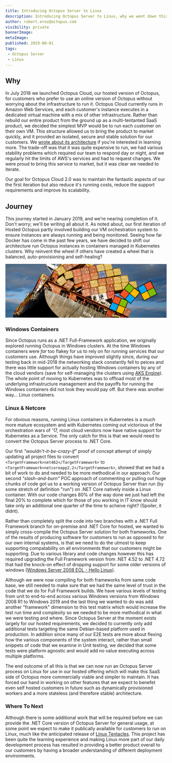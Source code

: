 ```yaml
---
title: Introducing Octopus Server to Linux
description: Introducing Octopus Server to Linux, why we went down this path and its benefits. 
author: robert.erez@octopus.com
visibility: private
bannerImage: 
metaImage: 
published: 2019-08-01
tags:
 - Octopus Server
 - Linux
---
```


## Why

In July 2018 we launched Octopus Cloud, our hosted version of Octopus, for customers who prefer to use an online version of Octopus without worrying about the infrastructure to run it. Octopus Cloud currently runs in Amazon Web Services, and each customer's instance executes in a dedicated virtual machine with a mix of other infrastructure. Rather than rebuild our entire product from the ground up as a multi-tentanted SaaS product, we decided the simplest MVP would be to run each customer on their own VM. This structure allowed us to bring the product to market quickly, and it provided an isolated, secure and stable solution for our customers. We [wrote about its architecture](https://octopus.com/blog/building-the-octopus-cloud-in-aws) if you're interested in learning more. The trade-off was that it was quite expensive to run, we had various stability problems which required our team to respond day or night, and we regularly hit the limits of AWS's services and had to request changes. We were proud to bring this service to market, but it was clear we needed to iterate. 

Our goal for Octopus Cloud 2.0 was to maintain the fantastic aspects of our the first iteration but also reduce it's running costs, reduce the support requirements and improve its scalability. 

## Journey

This journey started in January 2019, and we're nearing completion of it. Don't worry; we'll be writing all about it. As noted about, our first iteration of Hosted Octopus partly involved building our VM orchestration system to ensure instances are always running and being monitored. Seeing how far Docker has come in the past few years, we have decided to shift our architecture run Octopus instances in containers managed in Kubernetes clusters. Why reinvent the wheel if others have created a wheel that is balanced, auto-provisioning and self-healing?

![](ship.png)

### Windows Containers
Since Octopus runs as a .NET Full-Framework application, we originally explored running Octopus in Windows clusters. At the time Windows containers were _far_ too flakey for us to rely on for running services that our customers use. Although things have improved slightly since, during our testing back in mid-2018 the networking stack constantly fell to peices and there was little support for actually hosting Windows containers by any of the cloud vendors (save for self-managing the clusters using [AKS Engine](https://github.com/Azure/aks-engine)). The whole point of moving to Kubernetes was to offload most of the underlying infrastructure management and the payoffs for running the Windows containers did not look they would pay off. But there was another way... Linux containers.

### Linux & Netcore
For obvious reasons, running Linux containers in Kubernetes is a much more mature ecosystem and with Kubernetes coming out victorious of the orchestration wars of '17, most cloud vendors now have native support for Kubernetes as a Service. The only catch for this is that we would need to convert the Octopus Server process to .NET Core.

Our first _"wouldn't-it-be-crazy-if"_ proof of concept attempt of simply updating all project files to convert `<TargetFramework>net462</TargetFramework>` to `<TargetFramework>netcoreapp2.2</TargetFramework>`, showed that we had a bit of work to do and needed to be more methodical in our approach. Our second _"slash-and-burn"_ POC approach of commenting or pulling out huge chunks of code got us to a working version of Octopus Server than run (by some stretch of definition "run") on .NET Core natively inside a Linux container. With our code changes 80% of the way done we just had left the final 20% to complete which for those of you working in IT know should take only an additional one quarter of the time to acheive right? (Spoiler, it didnt).

Rather than completely split the code into two branches with a .NET Full Framework branch for on-premise and .NET Core for hosted, we wanted to simply cross-compile the Octopus Server solution for both frameworks. One of the results of producing software for customers to run as opposed to for our own internal systems, is that we need to do the utmost to keep supporting compatability on all environments that our customers might be supporting. Due to various library and code changes however this has required upgrading the Full Framework version from .NET 4.52 to .NET 4.72 that had the knock-on effect of dropping support for some older versions of windows  ([Windows Server 2008 EOL - Hello Linux](https://octopus.com/blog/windows-server-2008-eol-hello-linux)). 

Although we were now compiling for both frameworks from same code base, we still needed to make sure that we had the same level of trust in the code that we do for Full Framework builds. We have various levels of testing from unit to end-to-end across various Windows versions from Windows 2008 R1 to Windows 2019 and the last thing we wanted to do was add another "framework" dimension to this test matrix which would increase the test run time and complexity so we needed to be more methodical in what we were testing and where. Since Octopus Server at the moment exists largely for our hosted requirements, we decided to currently only add additional tests targeting the same Debian-based platform used in production. In addition since many of our E2E tests are more about flexing how the various components of the system interact, rather than small snippets of code that we examine in Unit testing, we decided that some tests were platform agnostic and would add no value executing across multiple platforms. 

The end outcome of all this is that we can now run an Octopus Server process on Linux for use in our hosted offering which will make this SaaS side of Octopus more commercially viable and simpler to maintain. It has forced our hand in working on other features that we expect to benefet even self hosted customers in future such as dynamically provisioned workers and a more stateless (and therefore stable) architecture.

### Where To Next
Although there is some additional work that will be required before we can provide the .NET Core version of Octopus Server for general usage, at some point we expect to make it publically available for customers to run on Linux, much like the anticipated release of [Linux Tentacles](https://octopus.com/blog/tentacle-on-linux). This project has been quite the learning experience and making Linux more part of our daily development process has resulted in providing a better product overall to our customers by having a broader understanding of different deployment environments. 